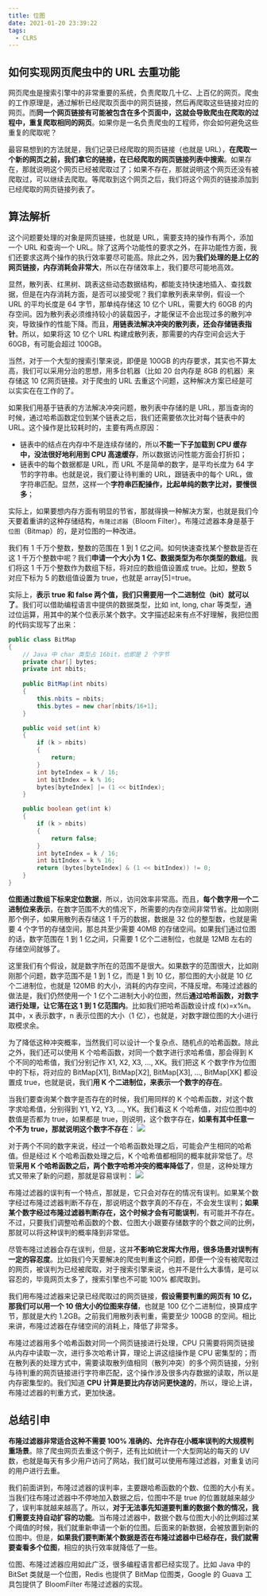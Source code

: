 ```yaml
---
title: 位图
date: 2021-01-20 23:39:22
tags:
  - CLRS
---
```

## 如何实现网页爬虫中的 URL 去重功能
网页爬虫是搜索引擎中的非常重要的系统，负责爬取几十亿、上百亿的网页。爬虫的工作原理是，通过解析已经爬取页面中的网页链接，然后再爬取这些链接对应的网页。而**同一个网页链接有可能被包含在多个页面中，这就会导致爬虫在爬取的过程中，重复爬取相同的网页**。如果你是一名负责爬虫的工程师，你会如何避免这些重复的爬取呢？

最容易想到的方法就是，我们记录已经爬取的网页链接（也就是 URL），**在爬取一个新的网页之前，我们拿它的链接，在已经爬取的网页链接列表中搜索**。如果存在，那就说明这个网页已经被爬取过了；如果不存在，那就说明这个网页还没有被爬取过，可以继续去爬取。等爬取到这个网页之后，我们将这个网页的链接添加到已经爬取的网页链接列表了。

## 算法解析
这个问题要处理的对象是网页链接，也就是 URL，需要支持的操作有两个，添加一个 URL 和查询一个 URL。除了这两个功能性的要求之外，在非功能性方面，我们还要求这两个操作的执行效率要尽可能高。除此之外，因为**我们处理的是上亿的网页链接，内存消耗会非常大**，所以在存储效率上，我们要尽可能地高效。

显然，散列表、红黑树、跳表这些动态数据结构，都能支持快速地插入、查找数据，但是在内存消耗方面，是否可以接受呢？我们拿散列表来举例，假设一个 URL 的平均长度是 64 字节，那单纯存储这 10 亿个 URL，需要大约 60GB 的内存空间。因为散列表必须维持较小的装载因子，才能保证不会出现过多的散列冲突，导致操作的性能下降。而且，**用链表法解决冲突的散列表，还会存储链表指针**。所以，如果将这 10 亿个 URL 构建成散列表，那需要的内存空间会远大于 60GB，有可能会超过 100GB。
<!--more-->

当然，对于一个大型的搜索引擎来说，即便是 100GB 的内存要求，其实也不算太高，我们可以采用分治的思想，用多台机器（比如 20 台内存是 8GB 的机器）来存储这 10 亿网页链接。对于爬虫的 URL 去重这个问题，这种解决方案已经是可以实实在在工作的了。

如果我们用基于链表的方法解决冲突问题，散列表中存储的是 URL，那当查询的时候，通过哈希函数定位到某个链表之后，我们还需要依次比对每个链表中的 URL。这个操作是比较耗时的，主要有两点原因：
- 链表中的结点在内存中不是连续存储的，所以**不能一下子加载到 CPU 缓存中，没法很好地利用到 CPU 高速缓存**，所以数据访问性能方面会打折扣；
- 链表中的每个数据都是 URL，而 URL 不是简单的数字，是平均长度为 64 字节的字符串。也就是说，我们要让待判重的 URL，跟链表中的每个 URL，做字符串匹配。显然，这样一个**字符串匹配操作，比起单纯的数字比对，要慢很多**；

实际上，如果要想内存方面有明显的节省，那就得换一种解决方案，也就是我们今天要着重讲的这种存储结构，`布隆过滤器`（Bloom Filter）。布隆过滤器本身是基于`位图`（Bitmap）的，是对位图的一种改进。

我们有 1 千万个整数，整数的范围在 1 到 1 亿之间。如何快速查找某个整数是否在这 1 千万个整数中呢？我们**申请一个大小为 1 亿、数据类型为布尔类型的数组**。我们将这 1 千万个整数作为数组下标，将对应的数组值设置成 true。比如，整数 5 对应下标为 5 的数组值设置为 true，也就是 array\[5]=true。

实际上，**表示 true 和 false 两个值，我们只需要用一个二进制位（bit）就可以了**。我们可以借助编程语言中提供的数据类型，比如 int, long, char 等类型，通过位运算，用其中的某个位表示某个数字。文字描述起来有点不好理解，我把位图的代码实现写了出来：
```java
public class BitMap 
{ 
    // Java 中 char 类型占 16bit，也即是 2 个字节
    private char[] bytes;
    private int nbits;
    
    public BitMap(int nbits) 
    {
        this.nbits = nbits;
        this.bytes = new char[nbits/16+1];
    }

    public void set(int k) 
    {
        if (k > nbits)
        {
            return;
        }
        int byteIndex = k / 16;
        int bitIndex = k % 16;
        bytes[byteIndex] |= (1 << bitIndex);
    }

    public boolean get(int k) 
    {
        if (k > nbits) 
        {
            return false;
        }
        int byteIndex = k / 16;
        int bitIndex = k % 16;
        return (bytes[byteIndex] & (1 << bitIndex)) != 0;
    }
}
```

**位图通过数组下标来定位数据**，所以，访问效率非常高。而且，**每个数字用一个二进制位来表示**，在数字范围不大的情况下，所需要的内存空间非常节省。比如刚刚那个例子，如果用散列表存储这 1 千万的数据，数据是 32 位的整型数，也就是需要 4 个字节的存储空间，那总共至少需要 40MB 的存储空间。如果我们通过位图的话，数字范围在 1 到 1 亿之间，只需要 1 亿个二进制位，也就是 12MB 左右的存储空间就够了。

这里我们有个假设，就是数字所在的范围不是很大。如果数字的范围很大，比如刚刚那个问题，数字范围不是 1 到 1 亿，而是 1 到 10 亿，那位图的大小就是 10 亿个二进制位，也就是 120MB 的大小，消耗的内存空间，不降反增。布隆过滤器的做法是，我们仍然使用一个 1 亿个二进制大小的位图，然后**通过哈希函数，对数字进行处理，让它落在这 1 到 1 亿范围内**。比如我们把哈希函数设计成 f(x)=x%n。其中，x 表示数字，n 表示位图的大小（1 亿），也就是，对数字跟位图的大小进行取模求余。

为了降低这种冲突概率，当然我们可以设计一个复杂点、随机点的哈希函数。除此之外，我们还可以使用 K 个哈希函数，对同一个数字进行求哈希值，那会得到 K 个不同的哈希值，我们分别记作 X1​, X2​, X3​, ..., XK​。我们把这 K 个数字作为位图中的下标，将对应的 BitMap\[X1​], BitMap\[X2​], BitMap\[X3​], ..., BitMap\[XK​] 都设置成 true，也就是说，我们**用 K 个二进制位，来表示一个数字的存在**。

当我们要查询某个数字是否存在的时候，我们用同样的 K 个哈希函数，对这个数字求哈希值，分别得到 Y1​, Y2​, Y3​, ..., YK​。我们看这 K 个哈希值，对应位图中的数值是否都为 true，如果都是 true，则说明，这个数字存在，**如果有其中任意一个不为 true，那就说明这个数字不存在**：
![](https://raw.githubusercontent.com/necusjz/mPOST/master/CLRS/geek/253.png)

对于两个不同的数字来说，经过一个哈希函数处理之后，可能会产生相同的哈希值。但是经过 K 个哈希函数处理之后，K 个哈希值都相同的概率就非常低了。尽管**采用 K 个哈希函数之后，两个数字哈希冲突的概率降低了**，但是，这种处理方式又带来了新的问题，那就是容易误判：
![](https://raw.githubusercontent.com/necusjz/mPOST/master/CLRS/geek/254.png)

布隆过滤器的误判有一个特点，那就是，它只会对存在的情况有误判。如果某个数字经过布隆过滤器判断不存在，那说明这个数字真的不存在，不会发生误判；**如果某个数字经过布隆过滤器判断存在，这个时候才会有可能误判**，有可能并不存在。不过，只要我们调整哈希函数的个数、位图大小跟要存储数字的个数之间的比例，那就可以将这种误判的概率降到非常低。

尽管布隆过滤器会存在误判，但是，这并**不影响它发挥大作用，很多场景对误判有一定的容忍度**。比如我们今天要解决的爬虫判重这个问题，即便一个没有被爬取过的网页，被误判为已经被爬取，对于搜索引擎来说，也并不是什么大事情，是可以容忍的，毕竟网页太多了，搜索引擎也不可能 100% 都爬取到。

我们用布隆过滤器来记录已经爬取过的网页链接，**假设需要判重的网页有 10 亿，那我们可以用一个 10 倍大小的位图来存储**，也就是 100 亿个二进制位，换算成字节，那就是大约 1.2GB。之前我们用散列表判重，需要至少 100GB 的空间。相比来讲，布隆过滤器在存储空间的消耗上，降低了非常多。

布隆过滤器用多个哈希函数对同一个网页链接进行处理，CPU 只需要将网页链接从内存中读取一次，进行多次哈希计算，理论上讲这组操作是 CPU 密集型的；而在散列表的处理方式中，需要读取散列值相同（散列冲突）的多个网页链接，分别与待判重的网页链接进行字符串匹配，这个操作涉及很多内存数据的读取，所以是内存密集型的。我们知道 **CPU 计算是要比内存访问更快速的**，所以，理论上讲，布隆过滤器的判重方式，更加快速。

## 总结引申
**布隆过滤器非常适合这种不需要 100% 准确的、允许存在小概率误判的大规模判重场景**。除了爬虫网页去重这个例子，还有比如统计一个大型网站的每天的 UV 数，也就是每天有多少用户访问了网站，我们就可以使用布隆过滤器，对重复访问的用户进行去重。

我们前面讲到，布隆过滤器的误判率，主要跟哈希函数的个数、位图的大小有关。当我们往布隆过滤器中不停地加入数据之后，位图中不是 true 的位置就越来越少了，误判率就越来越高了。所以，**对于无法事先知道要判重的数据个数的情况，我们需要支持自动扩容的功能**。当布隆过滤器中，数据个数与位图大小的比例超过某个阈值的时候，我们就重新申请一个新的位图。后面来的新数据，会被放置到新的位图中。但是，**如果我们要判断某个数据是否在布隆过滤器中已经存在，我们就需要查看多个位图**，相应的执行效率就降低了一些。

位图、布隆过滤器应用如此广泛，很多编程语言都已经实现了。比如 Java 中的 BitSet 类就是一个位图，Redis 也提供了 BitMap 位图类，Google 的 Guava 工具包提供了 BloomFilter 布隆过滤器的实现。
